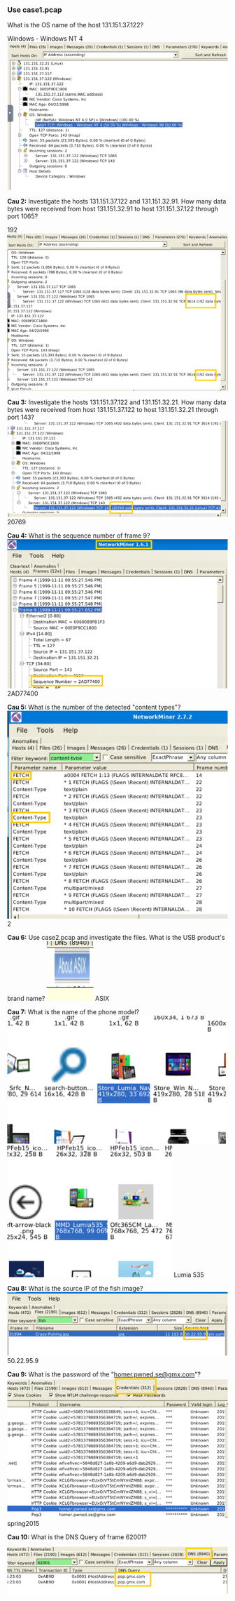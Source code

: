 ### Use case1.pcap

What is the OS name of the host 131.151.37.122?

Windows - Windows NT 4 
![alt text](../png/miner8.png)

**Cau 2:** Investigate the hosts 131.151.37.122 and 131.151.32.91.
How many data bytes were received from host 131.151.32.91 to host 131.151.37.122 through port 1065?

192
![Correct Answer](../png/miner9.png)

**Cau 3:** Investigate the hosts 131.151.37.122 and 131.151.32.21.
How many data bytes were received from host 131.151.37.122 to host 131.151.32.21 through port 143?
![alt text](../png/miner10.png)
20769

**Cau 4:** What is the sequence number of frame 9?
![alt text](../png/miner11.png)
2AD77400

**Cau 5:** What is the number of the detected "content types"?
![alt text](../png/miner12.png)
2

**Cau 6:** Use case2.pcap and investigate the files.
What is the USB product's brand name?
![alt text](../png/miner13.png)
ASIX


**Cau 7:** What is the name of the phone model?
![alt text](../png/miner14.png)
![alt text](../png/miner15.png)
Lumia 535


**Cau 8:** What is the source IP of the fish image?
![alt text](../png/miner16.png)
50.22.95.9

**Cau 9:** What is the password of the "homer.pwned.se@gmx.com"?
![alt text](../png/miner17.png)
spring2015

**Cau 10:** What is the DNS Query of frame 62001?

![alt text](../png/miner18.png)